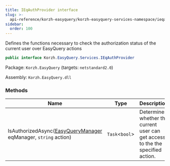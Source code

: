 ```yaml
---
title: IEqAuthProvider interface
slug: >-
  api-reference/korzh-easyquery/korzh-easyquery-services-namespace/ieqauthprovider-interface
sidebar:
  order: 100
---
```


Defines the functions necessary to check the authorization status of the current user  over EasyQuery actions
```csharp
public interface Korzh.EasyQuery.Services.IEqAuthProvider

```
Package: `Korzh.EasyQuery` (targets: `netstandard2.0`)

Assembly: `Korzh.EasyQuery.dll`

### Methods

| Name | Type | Description | 
| --- | --- | --- | 
| IsAuthorizedAsync([EasyQueryManager](///////////////easyquery/docs/api-reference/korzh-easyquery/korzh-easyquery-services-namespace/easyquerymanager-class) eqManager, `string` action) | `Task`&lt;`bool`&gt; | Determines whether the current user can get access to the the specified action. |

